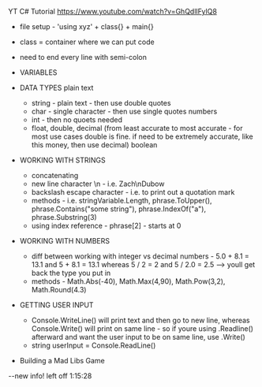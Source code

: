 YT C# Tutorial
https://www.youtube.com/watch?v=GhQdlIFylQ8

- file setup - 'using xyz' + class{} + main{}

- class = container where we can put code

- need to end every line with semi-colon

- VARIABLES

- DATA TYPES
plain text
  - string - plain text - then use double quotes
  - char - single character - then use single quotes
numbers
  - int - then no quoets needed
  - float, double, decimal (from least accurate to most accurate - for most use cases double is fine. if need to be extremely accurate, like this money, then use decimal)
boolean

- WORKING WITH STRINGS
    - concatenating
    - new line character \n - i.e. Zach\nDubow
    - backslash escape character - i.e. to print out a quotation mark
    - methods - i.e. stringVariable.Length, phrase.ToUpper(), phrase.Contains("some string"), phrase.IndexOf("a"), phrase.Substring(3)
    - using index reference - phrase[2] - starts at 0

- WORKING WITH NUMBERS
    - diff between working with integer vs decimal numbers - 5.0 + 8.1 = 13.1 and 5 + 8.1 = 13.1 whereas 5 / 2 = 2 and 5 / 2.0 = 2.5 --> youll get back the type you put in
    - methods - Math.Abs(-40), Math.Max(4,90), Math.Pow(3,2), Math.Round(4.3)

- GETTING USER INPUT
    - Console.WriteLine() will print text and then go to new line, whereas Console.Write() will print on same line - so if youre using .Readline() afterward and want the user input to be on same line, use .Write()
    - string userInput = Console.ReadLine()

- Building a Mad Libs Game

--new info!
left off 1:15:28
